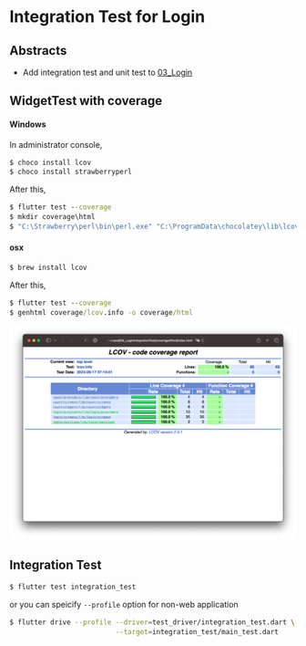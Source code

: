 # Integration Test for Login

## Abstracts

* Add integration test and unit test to [03_Login](../03_Login)

## WidgetTest with coverage

#### Windows 

In administrator console,

````bat
$ choco install lcov
$ choco install strawberryperl
````

After this,

````bat
$ flutter test --coverage
$ mkdir coverage\html
$ "C:\Strawberry\perl\bin\perl.exe" "C:\ProgramData\chocolatey\lib\lcov\tools\bin\genhtml" coverage\lcov.info -o coverage\html
````

#### osx

````sh
$ brew install lcov
````

After this,

````bat
$ flutter test --coverage
$ genhtml coverage/lcov.info -o coverage/html
````

<img src="./images/coverage.png" />

## Integration Test

````bat
$ flutter test integration_test
````

or you can speicify `--profile` option for non-web application

````sh
$ flutter drive --profile --driver=test_driver/integration_test.dart \
                          --target=integration_test/main_test.dart
````